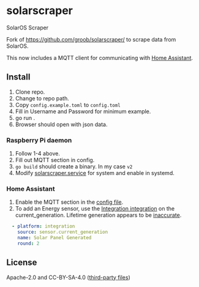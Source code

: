 # solarscraper
SolarOS Scraper

Fork of https://github.com/groob/solarscraper/ to scrape data from SolarOS.

This now includes a MQTT client for communicating with [Home Assistant](https://www.home-assistant.io/). 

## Install

1. Clone repo.
2. Change to repo path.
3. Copy `config.example.toml` to `config.toml`
4. Fill in Username and Password for minimum example.
5. go run .
6. Browser should open with json data.

### Raspberry Pi daemon
1. Follow 1-4 above.
2. Fill out MQTT section in config.
3. `go build` should create a binary. In my case `v2`
4. Modify [solarscraper.service](systemd/solarscraper.service) for system and enable in systemd.

### Home Assistant
1. Enable the MQTT section in the [config file](config.example.toml).
2. To add an Energy sensor, use the [Integration integration](https://www.home-assistant.io/integrations/integration/) on the current_generation. Lifetime generation appears to be [inaccurate](https://github.com/alandtse/solarscraper/issues/2).

```yaml
  - platform: integration
    source: sensor.current_generation
    name: Solar Panel Generated
    round: 2
```

## License

Apache-2.0 and CC-BY-SA-4.0 ([third-party files](cc-by-sa.go))
